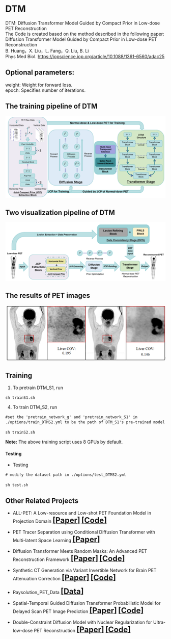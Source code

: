 # DTM
DTM: Diffusion Transformer Model Guided by Compact Prior in Low-dose PET Reconstruction    
The Code is created based on the method described in the following paper:          
Diffusion Transformer Model Guided by Compact Prior in Low-dose PET Reconstruction         
B. Huang，X. Liu，L. Fang，Q. Liu, B. Li        
Phys Med Biol. https://iopscience.iop.org/article/10.1088/1361-6560/adac25          


## Optional parameters:  
weight: Weight for forward loss.   
epoch: Specifies number of iterations.

## The training pipeline of DTM
 <div align="center"><img src="https://github.com/yqx7150/DTM/blob/main/figs/fig1.PNG"> </div>

## Two visualization pipeline of DTM
 <div align="center"><img src="https://github.com/yqx7150/DTM/blob/main/figs/fig2.PNG"> </div>

## The results of PET images
 <div align="center"><img src="https://github.com/yqx7150/DTM/blob/main/figs/fig3.PNG"> </div>

## Training

1. To pretrain DTM_S1, run
```
sh trainS1.sh
```

4. To train DTM_S2, run
```
#set the 'pretrain_network_g' and 'pretrain_network_S1' in ./options/train_DTMS2.yml to be the path of DTM_S1's pre-trained model

sh trainS2.sh
```

**Note:** The above training script uses 8 GPUs by default. 



#### Testing 


- Testing
```
# modify the dataset path in ./options/test_DTMS2.yml

sh test.sh 
```

## Other Related Projects
* ALL-PET: A Low-resource and Low-shot PET Foundation Model in Projection Domain  [<font size=5>**[Paper]**</font>](https://github.com/yqx7150/RAYSOLUTION_PETdata/blob/main/Paper/ALL_PET_Finalx.pdf)   [<font size=5>**[Code]**</font>](https://github.com/yqx7150/ALL-PET)

* PET Tracer Separation using Conditional Diffusion Transformer with Multi-latent Space Learning [<font size=5>**[Paper]**</font>](https://arxiv.org/abs/2506.16934#:~:text=In%20this%20study%2C%20a%20multi-latent%20space%20guided%20texture,model%20%28MS-CDT%29%20is%20proposed%20for%20PET%20tracer%20separation.)

* Diffusion Transformer Meets Random Masks: An Advanced PET Reconstruction Framework [<font size=5>**[Paper]**</font>](https://arxiv.org/abs/2503.08339)  [<font size=5>**[Code]**</font>](https://github.com/yqx7150/DREAM)

* Synthetic CT Generation via Variant Invertible Network for Brain PET Attenuation Correction [<font size=5>**[Paper]**</font>](https://ieeexplore.ieee.org/document/10666843) [<font size=5>**[Code]**</font>](https://github.com/yqx7150/PET_AC_sCT)

* Raysolution_PET_Data [<font size=5>**[Data]**</font>](https://github.com/yqx7150/Raysolution_PET_Data)   

* Spatial-Temporal Guided Diffusion Transformer Probabilistic Model for Delayed Scan PET Image Prediction [<font size=5>**[Paper]**</font>](https://ieeexplore.ieee.org/abstract/document/10980366)   [<font size=5>**[Code]**</font>](https://github.com/yqx7150/st-DTPM)    

* Double-Constraint Diffusion Model with Nuclear Regularization for Ultra-low-dose PET Reconstruction  [<font size=5>**[Paper]**</font>](https://arxiv.org/pdf/2509.00395)   [<font size=5>**[Code]**</font>](https://github.com/yqx7150/DCDM)
